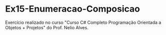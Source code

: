 # Ex15-Enumeracao-Composicao
Exercício realizado no curso "Curso C# Completo Programação Orientada a Objetos + Projetos" do Prof. Nelio Alves.
